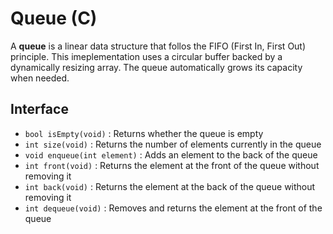 # Queue (C)

A **queue** is a linear data structure that follos the FIFO (First In, First Out) principle. This imeplementation uses a circular buffer backed by a dynamically resizing array. The queue automatically grows its capacity when needed.

## Interface

- `bool isEmpty(void)` : Returns whether the queue is empty
- `int size(void)` : Returns the number of elements currently in the queue
- `void enqueue(int element)` : Adds an element to the back of the queue
- `int front(void)` : Returns the element at the front of the queue without removing it
- `int back(void)` : Returns the element at the back of the queue without removing it
- `int dequeue(void)` : Removes and returns the element at the front of the queue
